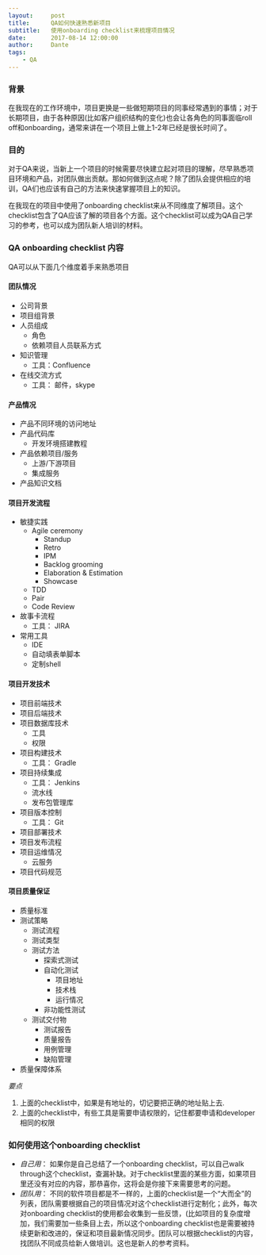 ```yaml
---
layout:     post
title:      QA如何快速熟悉新项目
subtitle:   使用onboarding checklist来梳理项目情况
date:       2017-08-14 12:00:00
author:     Dante
tags:
    - QA
---
```


### 背景

在我现在的工作环境中，项目更换是一些做短期项目的同事经常遇到的事情；对于长期项目，由于各种原因(比如客户组织结构的变化)也会让各角色的同事面临roll off和onboarding，通常来讲在一个项目上做上1-2年已经是很长时间了。

### 目的

对于QA来说，当新上一个项目的时候需要尽快建立起对项目的理解，尽早熟悉项目环境和产品，对团队做出贡献。那如何做到这点呢？除了团队会提供相应的培训，QA们也应该有自己的方法来快速掌握项目上的知识。

在我现在的项目中使用了onboarding checklist来从不同维度了解项目。这个checklist包含了QA应该了解的项目各个方面。这个checklist可以成为QA自己学习的参考，也可以成为团队新人培训的材料。

### QA onboarding checklist 内容

QA可以从下面几个维度着手来熟悉项目

#### 团队情况
* 公司背景
* 项目组背景
* 人员组成
  * 角色
  * 依赖项目人员联系方式
* 知识管理
  * 工具：Confluence
* 在线交流方式
  * 工具： 邮件，skype
#### 产品情况
* 产品不同环境的访问地址
* 产品代码库
  * 开发环境搭建教程
* 产品依赖项目/服务
  * 上游/下游项目
  * 集成服务
* 产品知识文档
#### 项目开发流程
* 敏捷实践
  * Agile ceremony
    * Standup
    * Retro
    * IPM
    * Backlog grooming
    * Elaboration & Estimation
    * Showcase
  * TDD
  * Pair
  * Code Review
* 故事卡流程
  * 工具： JIRA
* 常用工具
  * IDE
  * 自动填表单脚本
  * 定制shell
#### 项目开发技术
* 项目前端技术
* 项目后端技术
* 项目数据库技术
  * 工具
  * 权限
* 项目构建技术
  * 工具： Gradle
* 项目持续集成
  * 工具： Jenkins
  * 流水线
  * 发布包管理库
* 项目版本控制
  * 工具： Git
* 项目部署技术
* 项目发布流程
* 项目运维情况
  * 云服务
* 项目代码规范
#### 项目质量保证
* 质量标准
* 测试策略
  * 测试流程
  * 测试类型
  * 测试方法
    * 探索式测试
    * 自动化测试
      * 项目地址
      * 技术栈
      * 运行情况
    * 非功能性测试
  * 测试交付物
    * 测试报告
    * 质量报告
    * 用例管理
    * 缺陷管理
* 质量保障体系

*要点*
1. 上面的checklist中，如果是有地址的，切记要把正确的地址贴上去.
2. 上面的checklist中，有些工具是需要申请权限的，记住都要申请和developer相同的权限

### 如何使用这个onboarding checklist

- *自己用*： 如果你是自己总结了一个onboarding checklist，可以自己walk through这个checklist，查漏补缺。对于checklist里面的某些方面，如果项目里还没有对应的内容，那恭喜你，这将会是你接下来需要思考的问题。
- *团队用*： 不同的软件项目都是不一样的，上面的checklist是一个“大而全”的列表，团队需要根据自己的项目情况对这个checklist进行定制化；此外，每次对onboarding checklist的使用都会收集到一些反馈，(比如项目的复杂度增加，我们需要加一些条目上去，所以这个onboarding checklist也是需要被持续更新和改进的，保证和项目最新情况同步。团队可以根据checklist的内容，找团队不同成员给新人做培训。这也是新人的参考资料。
